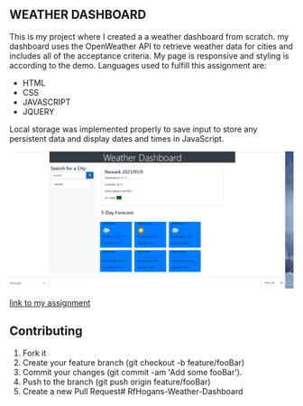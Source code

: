 ## WEATHER DASHBOARD

This is my project where I created a a weather dashboard from scratch. my dashboard uses the OpenWeather API to retrieve weather data for cities and includes all of the acceptance criteria. My page is responsive and styling is according to the demo. Languages used to fulfill this assignment are:
- HTML
- CSS
- JAVASCRIPT
- JQUERY

Local storage was implemented properly to save input to store any persistent data and display dates and times in JavaScript. 

![photo of my assignment](./Assets/Rabiah-H.-weather-Dashboard-photo.PNG)


[link to my assignment](https://rabiahfh.github.io/Weather-Dashboard/)

## Contributing


1. Fork it
2. Create your feature branch (git checkout -b feature/fooBar)
3. Commit your changes (git commit -am 'Add some fooBar').
4. Push to the branch (git push origin feature/fooBar)
5. Create a new Pull Request# RfHogans-Weather-Dashboard
